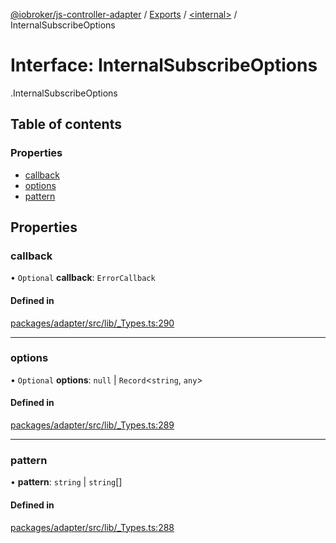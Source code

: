 [@iobroker/js-controller-adapter](../README.md) / [Exports](../modules.md) / [<internal\>](../modules/internal_.md) / InternalSubscribeOptions

# Interface: InternalSubscribeOptions

[<internal>](../modules/internal_.md).InternalSubscribeOptions

## Table of contents

### Properties

- [callback](internal_.InternalSubscribeOptions.md#callback)
- [options](internal_.InternalSubscribeOptions.md#options)
- [pattern](internal_.InternalSubscribeOptions.md#pattern)

## Properties

### callback

• `Optional` **callback**: `ErrorCallback`

#### Defined in

[packages/adapter/src/lib/_Types.ts:290](https://github.com/ioBroker/ioBroker.js-controller/blob/3ce6f5f8/packages/adapter/src/lib/_Types.ts#L290)

___

### options

• `Optional` **options**: ``null`` \| `Record`<`string`, `any`\>

#### Defined in

[packages/adapter/src/lib/_Types.ts:289](https://github.com/ioBroker/ioBroker.js-controller/blob/3ce6f5f8/packages/adapter/src/lib/_Types.ts#L289)

___

### pattern

• **pattern**: `string` \| `string`[]

#### Defined in

[packages/adapter/src/lib/_Types.ts:288](https://github.com/ioBroker/ioBroker.js-controller/blob/3ce6f5f8/packages/adapter/src/lib/_Types.ts#L288)
